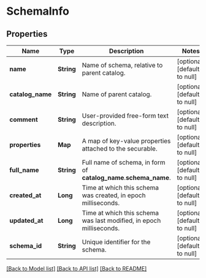 # SchemaInfo
## Properties

| Name | Type | Description | Notes |
|------------ | ------------- | ------------- | -------------|
| **name** | **String** | Name of schema, relative to parent catalog. | [optional] [default to null] |
| **catalog\_name** | **String** | Name of parent catalog. | [optional] [default to null] |
| **comment** | **String** | User-provided free-form text description. | [optional] [default to null] |
| **properties** | **Map** | A map of key-value properties attached to the securable. | [optional] [default to null] |
| **full\_name** | **String** | Full name of schema, in form of __catalog_name__.__schema_name__. | [optional] [default to null] |
| **created\_at** | **Long** | Time at which this schema was created, in epoch milliseconds. | [optional] [default to null] |
| **updated\_at** | **Long** | Time at which this schema was last modified, in epoch milliseconds. | [optional] [default to null] |
| **schema\_id** | **String** | Unique identifier for the schema. | [optional] [default to null] |

[[Back to Model list]](../README.md#documentation-for-models) [[Back to API list]](../README.md#documentation-for-api-endpoints) [[Back to README]](../README.md)

